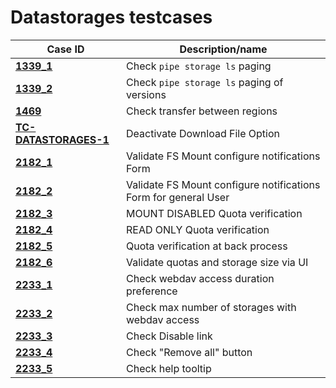 # Datastorages testcases

| Case ID | Description/name |
|---|---|
| [**1339_1**](1339_pipe_storage_ls_paging/1339_1.md) | Check `pipe storage ls` paging |
| [**1339_2**](1339_pipe_storage_ls_paging/1339_2.md) | Check `pipe storage ls` paging of versions |
| [**1469**](1469.md) | Check transfer between regions |
| [**TC-DATASTORAGES-1**](TC-DATASTORAGES-1.md) | Deactivate Download File Option |
| [**2182_1**](2182_2398_2399_2398_2399/2182_1.md) | Validate FS Mount configure notifications Form |
| [**2182_2**](2182_2398_2399/2182_2.md) | Validate FS Mount configure notifications Form for general User |
| [**2182_3**](2182_2398_2399/2182_3.md) | MOUNT DISABLED Quota verification |
| [**2182_4**](2182_2398_2399/2182_4.md) | READ ONLY Quota verification |
| [**2182_5**](2182_2398_2399/2182_5.md) | Quota verification at back process |
| [**2182_6**](2182_2398_2399/2182_6.md) | Validate quotas and storage size via UI |
| [**2233_1**](2233/2233_1.md)| Check webdav access duration preference |
| [**2233_2**](2233/2233_2.md)| Check max number of storages with webdav access |
| [**2233_3**](2233/2233_3.md)| Check Disable link |
| [**2233_4**](2233/2233_4.md)| Check "Remove all" button |
| [**2233_5**](2233/2233_5.md)| Check help tooltip |